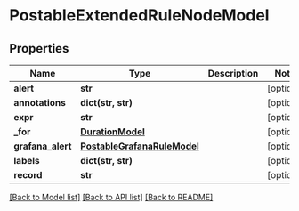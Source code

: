 # PostableExtendedRuleNodeModel

## Properties
Name | Type | Description | Notes
------------ | ------------- | ------------- | -------------
**alert** | **str** |  | [optional] 
**annotations** | **dict(str, str)** |  | [optional] 
**expr** | **str** |  | [optional] 
**_for** | [**DurationModel**](DurationModel.md) |  | [optional] 
**grafana_alert** | [**PostableGrafanaRuleModel**](PostableGrafanaRuleModel.md) |  | [optional] 
**labels** | **dict(str, str)** |  | [optional] 
**record** | **str** |  | [optional] 

[[Back to Model list]](../README.md#documentation-for-models) [[Back to API list]](../README.md#documentation-for-api-endpoints) [[Back to README]](../README.md)


